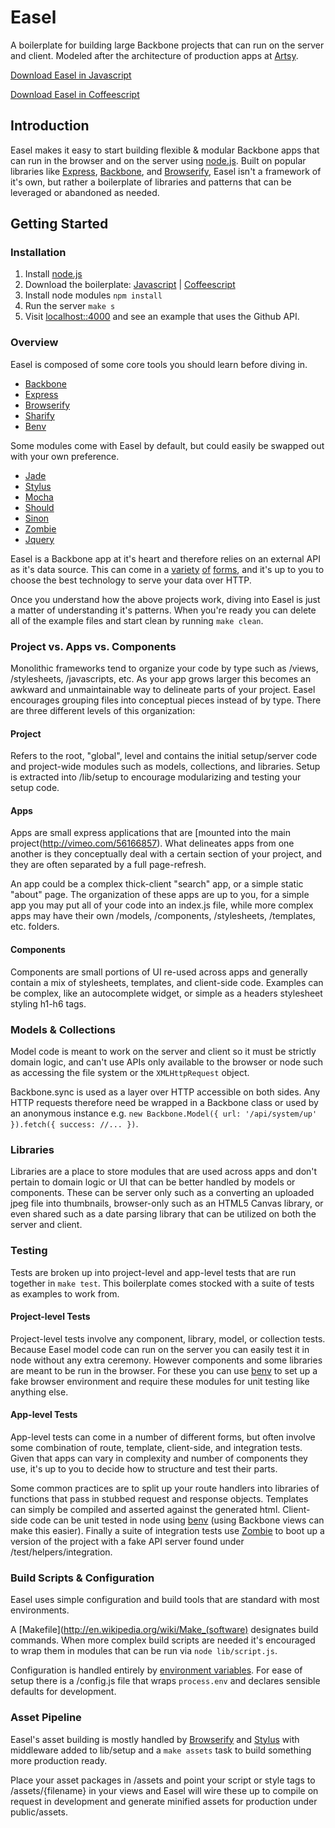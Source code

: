 # Easel

A boilerplate for building large Backbone projects that can run on the server and client. Modeled after the architecture of production apps at [Artsy](http://artsy.net/).

[Download Easel in Javascript](https://github.com/artsy/easel/archive/master.zip)

[Download Easel in Coffeescript](https://github.com/artsy/easel/archive/master.zip)

## Introduction

Easel makes it easy to start building flexible & modular Backbone apps that can run in the browser and on the server using [node.js](http://nodejs.org/). Built on popular libraries like [Express](http://expressjs.com/), [Backbone](http://backbonejs.org/), and [Browserify](http://browserify.org/), Easel isn't a framework of it's own, but rather a boilerplate of libraries and patterns that can be leveraged or abandoned as needed.

## Getting Started

### Installation

1. Install [node.js](http://nodejs.org/)
2. Download the boilerplate: [Javascript](https://github.com/artsy/easel/archive/master.zip) | [Coffeescript](https://github.com/artsy/easel/archive/master.zip)
3. Install node modules `npm install`
4. Run the server `make s`
5. Visit [localhost::4000](http://localhost:4000) and see an example that uses the Github API.

### Overview

Easel is composed of some core tools you should learn before diving in.

* [Backbone](http://backbonejs.org/)
* [Express](http://expressjs.com/)
* [Browserify](https://github.com/substack/node-browserify)
* [Sharify](https://github.com/artsy/sharify)
* [Benv](https://github.com/artsy/benv)

Some modules come with Easel by default, but could easily be swapped out with your own preference.

* [Jade](https://github.com/visionmedia/jade)
* [Stylus](https://github.com/learnboost/stylus)
* [Mocha](https://github.com/OliverJAsh/node-jadeify2)
* [Should](https://github.com/visionmedia/should.js/)
* [Sinon](http://sinonjs.org/)
* [Zombie](http://zombie.labnotes.org/)
* [Jquery](https://github.com/components/jquery)

Easel is a Backbone app at it's heart and therefore relies on an external API as it's data source. This can come in a [variety](https://github.com/intridea/grape) [of](http://expressjs.com/) [forms](http://flask.pocoo.org/), and it's up to you to choose the best technology to serve your data over HTTP.

Once you understand how the above projects work, diving into Easel is just a matter of understanding it's patterns. When you're ready you can delete all of the example files and start clean by running `make clean`.

### Project vs. Apps vs. Components

Monolithic frameworks tend to organize your code by type such as /views, /stylesheets, /javascripts, etc. As your app grows larger this becomes an awkward and unmaintainable way to delineate parts of your project. Easel encourages grouping files into conceptual pieces instead of by type. There are three different levels of this organization:

#### Project

Refers to the root, "global", level and contains the initial setup/server code and project-wide modules such as models, collections, and libraries. Setup is extracted into /lib/setup to encourage modularizing and testing your setup code.

#### Apps

Apps are small express applications that are [mounted into the main project(http://vimeo.com/56166857). What delineates apps from one another is they conceptually deal with a certain section of your project, and they are often separated by a full page-refresh.

An app could be a complex thick-client "search" app, or a simple static "about" page. The organization of these apps are up to you, for a simple app you may put all of your code into an index.js file, while more complex apps may have their own /models, /components, /stylesheets, /templates, etc. folders.

#### Components

Components are small portions of UI re-used across apps and generally contain a mix of stylesheets, templates, and client-side code. Examples can be complex, like an autocomplete widget, or simple as a headers stylesheet styling h1-h6 tags.

### Models & Collections

Model code is meant to work on the server and client so it must be strictly domain logic, and can't use APIs only available to the browser or node such as accessing the file system or the `XMLHttpRequest` object.

Backbone.sync is used as a layer over HTTP accessible on both sides. Any HTTP requests therefore need be wrapped in a Backbone class or used by an anonymous instance e.g. `new Backbone.Model({ url: '/api/system/up' }).fetch({ success: //... })`.

### Libraries

Libraries are a place to store modules that are used across apps and don't pertain to domain logic or UI that can be better handled by models or components. These can be server only such as a converting an uploaded jpeg file into thumbnails, browser-only such as an HTML5 Canvas library, or even shared such as a date parsing library that can be utilized on both the server and client.

### Testing

Tests are broken up into project-level and app-level tests that are run together in `make test`. This boilerplate comes stocked with a suite of tests as examples to work from.

#### Project-level Tests

Project-level tests involve any component, library, model, or collection tests. Because Easel model code can run on the server you can easily test it in node without any extra ceremony. However components and some libraries are meant to be run in the browser. For these you can use [benv](http://github.com/artsy/benv) to set up a fake browser environment and require these modules for unit testing like anything else.

#### App-level Tests

App-level tests can come in a number of different forms, but often involve some combination of route, template, client-side, and integration tests. Given that apps can vary in complexity and number of components they use, it's up to you to decide how to structure and test their parts.

Some common practices are to split up your route handlers into libraries of functions that pass in stubbed request and response objects. Templates can simply be compiled and asserted against the generated html. Client-side code can be unit tested in node using [benv](http://github.com/artsy/benv) (using Backbone views can make this easier). Finally a suite of integration tests use [Zombie](http://zombie.labnotes.org/) to boot up a version of the project with a fake API server found under /test/helpers/integration.

### Build Scripts & Configuration

Easel uses simple configuration and build tools that are standard with most environments.

A [Makefile](http://en.wikipedia.org/wiki/Make_(software) designates build commands. When more complex build scripts are needed it's encouraged to wrap them in modules that can be run via `node lib/script.js`.

Configuration is handled entirely by [environment variables](http://en.wikipedia.org/wiki/Environment_variable). For ease of setup there is a /config.js file that wraps `process.env` and declares sensible defaults for development.

### Asset Pipeline

Easel's asset building is mostly handled by [Browserify](https://github.com/substack/node-browserify) and [Stylus](https://github.com/learnboost/stylus) with middleware added to lib/setup and a `make assets` task to build something more production ready.

Place your asset packages in /assets and point your script or style tags to /assets/{filename} in your views and Easel will wire these up to compile on request in development and generate minified assets for production under public/assets.
